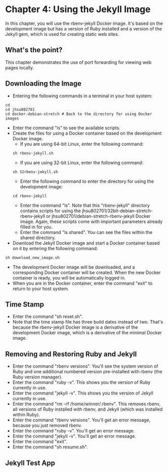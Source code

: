 # Chapter 4: Using the Jekyll Image

In this chapter, you will use the rbenv-jekyll Docker image.  It's based on the development image but has a version of Ruby installed and a version of the Jekyll gem, which is used for creating static web sites.

## What's the point?
This chapter demonstrates the use of port forwarding for viewing web pages locally.

## Downloading the Image
* Entering the following commands in a terminal in your host system:
```
cd
cd jhsu802701
cd docker-debian-stretch # Back to the directory for using Docker images
```
* Enter the command "ls" to see the available scripts.
* Create the files for using a Docker container based on the development Docker image.
  * If you are using 64-bit Linux, enter the following command:
  ```
  sh rbenv-jekyll.sh
  ```
  * If you are using 32-bit Linux, enter the following command:
  ```
  sh 32rbenv-jekyll.sh
  ```
  * Enter the following command to enter the directory for using the development image:
  ```
  cd rbenv-jekyll
  ```
  * Enter the command "ls".  Note that this "rbenv-jekyll" directory contains scripts for using the jhsu802701/32bit-debian-stretch-rbenv-jekyll or jhsu802701/debian-stretch-rbenv-jekyll Docker image.  Again, these scripts come with important parameters already filled in for you.
  * Enter the command "ls shared".  You can see the files within the shared directory.
* Download the Jekyll Docker image and start a Docker container based on it by entering the following command:
```
sh download_new_image.sh
```
* The development Docker image will be downloaded, and a corresponding Docker container will be created. When the new Docker container is ready, you will be automatically logged in.
* When you are in the Docker container, enter the command "exit" to return to your host system.

## Time Stamp
* Enter the command "sh reset.sh".
* Note that the time stamp file has three build dates instead of two.  That's because the rbenv-jekyll Docker image is a derivative of the development Docker image, which is a derivative of the minimal Docker image.

## Removing and Restoring Ruby and Jekyll
* Enter the command "rbenv versions".  You'll see the system version of Ruby and one additional numbered version pre-installed with rbenv (the Ruby version manager).
* Enter the command "ruby -v".  This shows you the version of Ruby currently in use.
* Enter the command "jekyll -v".  This shows you the version of Jekyll currently in use.
* Enter the command "rm -rf /home/winner/.rbenv".  This removes rbenv, all versions of Ruby installed with rbenv, and Jekyll (which was installed within Ruby).
* Enter the command "rbenv versions".  You'll get an error message, because you just removed rbenv.
* Enter the command "ruby -v".  You'll get an error message.
* Enter the command "jekyll -v".  You'll get an error message.
* Enter the command "exit".
* Enter the command "sh resume.sh".

## Jekyll Test App
